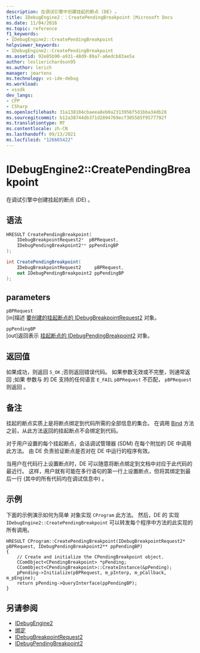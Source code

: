 ```yaml
---
description: 在调试引擎中创建挂起的断点 (DE) 。
title: IDebugEngine2：：CreatePendingBreakpoint |Microsoft Docs
ms.date: 11/04/2016
ms.topic: reference
f1_keywords:
- IDebugEngine2::CreatePendingBreakpoint
helpviewer_keywords:
- IDebugEngine2::CreatePendingBreakpoint
ms.assetid: 92e85b90-a931-48d9-89a7-a6edcb83ae5a
author: leslierichardson95
ms.author: lerich
manager: jmartens
ms.technology: vs-ide-debug
ms.workload:
- vssdk
dev_langs:
- CPP
- CSharp
ms.openlocfilehash: 31a138104cbaeea8eb0a2313956f5d1bba34db28
ms.sourcegitcommit: b12a38744db371d2894769ecf305585f9577792f
ms.translationtype: MT
ms.contentlocale: zh-CN
ms.lasthandoff: 09/13/2021
ms.locfileid: "126665422"
---
```

# <a name="idebugengine2creatependingbreakpoint"></a>IDebugEngine2::CreatePendingBreakpoint
在调试引擎中创建挂起的断点 (DE) 。

## <a name="syntax"></a>语法

```cpp
HRESULT CreatePendingBreakpoint(
    IDebugBreakpointRequest2*  pBPRequest,
    IDebugPendingBreakpoint2** ppPendingBP
);
```

```csharp
int CreatePendingBreakpoint(
    IDebugBreakpointRequest2     pBPRequest,
    out IDebugPendingBreakpoint2 ppPendingBP
);
```

## <a name="parameters"></a>parameters
`pBPRequest`\
[in]描述 [要创建的挂起断点的 IDebugBreakpointRequest2](../../../extensibility/debugger/reference/idebugbreakpointrequest2.md) 对象。

`ppPendingBP`\
[out]返回表示 [挂起断点的 IDebugPendingBreakpoint2](../../../extensibility/debugger/reference/idebugpendingbreakpoint2.md) 对象。

## <a name="return-value"></a>返回值
如果成功，则返回 `S_OK` ;否则返回错误代码。 如果参数无效或不完整，则通常返回 ;如果 参数与 的 DE 支持的任何语言 `E_FAIL` `pBPRequest` 不匹配， `pBPRequest` 则返回 。

## <a name="remarks"></a>备注
挂起的断点实质上是将断点绑定到代码所需的全部信息的集合。 在调用 [Bind](../../../extensibility/debugger/reference/idebugpendingbreakpoint2-bind.md) 方法之前，从此方法返回的挂起断点不会绑定到代码。

对于用户设置的每个挂起断点，会话调试管理器 (SDM) 在每个附加的 DE 中调用此方法。 由 DE 负责验证断点是否对在 DE 中运行的程序有效。

当用户在代码行上设置断点时，DE 可以随意将断点绑定到文档中对应于此代码的最近行。 这样，用户就有可能在多行语句的第一行上设置断点，但将其绑定到最后一行 (其中的所有代码均在调试信息中) 。

## <a name="example"></a>示例
下面的示例演示如何为简单 对象实现 `CProgram` 此方法。 然后，DE 的 实现 `IDebugEngine2::CreatePendingBreakpoint` 可以转发每个程序中方法的此实现的所有调用。

```
HRESULT CProgram::CreatePendingBreakpoint(IDebugBreakpointRequest2* pBPRequest, IDebugPendingBreakpoint2** ppPendingBP)
{
    // Create and initialize the CPendingBreakpoint object.
    CComObject<CPendingBreakpoint> *pPending;
    CComObject<CPendingBreakpoint>::CreateInstance(&pPending);
    pPending->Initialize(pBPRequest, m_pInterp, m_pCallback, m_pEngine);
    return pPending->QueryInterface(ppPendingBP);
}
```

## <a name="see-also"></a>另请参阅
- [IDebugEngine2](../../../extensibility/debugger/reference/idebugengine2.md)
- [绑定](../../../extensibility/debugger/reference/idebugpendingbreakpoint2-bind.md)
- [IDebugBreakpointRequest2](../../../extensibility/debugger/reference/idebugbreakpointrequest2.md)
- [IDebugPendingBreakpoint2](../../../extensibility/debugger/reference/idebugpendingbreakpoint2.md)
